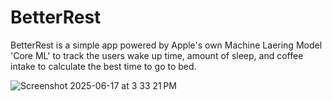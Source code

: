# BetterRest

BetterRest is a simple app powered by Apple's own Machine Laering Model 'Core ML' to track the users wake up time, amount of sleep, and coffee intake to calculate the best time to go to bed.

![Screenshot 2025-06-17 at 3 33 21 PM](https://github.com/user-attachments/assets/4ef58a8b-7ed9-431f-aeff-d38172fca70c)
